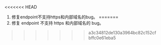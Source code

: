 <<<<<<< HEAD
1. 修复endpoint不支持https和内部域名的bug。
=======
1. 修复 endpoint 不支持 https 和内部域名的 bug。
>>>>>>> a3c34812de130a3964bc82c152cfbffc0e61eba5
